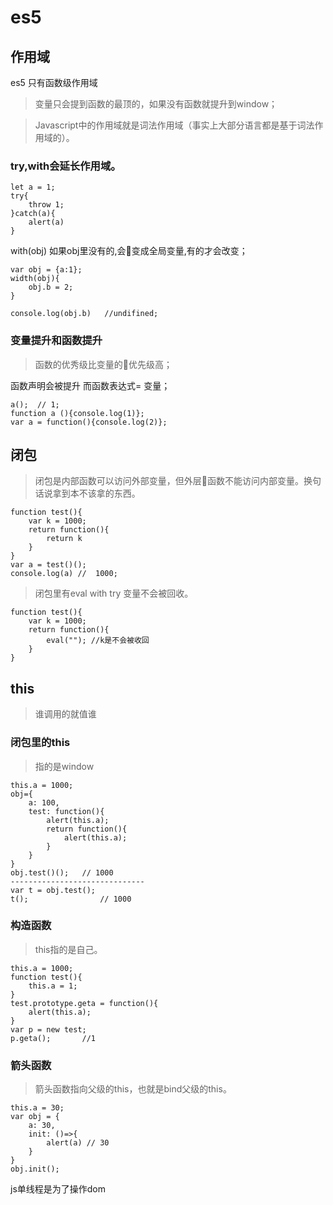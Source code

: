 # es5

## 作用域

es5 只有函数级作用域

> 变量只会提到函数的最顶的，如果没有函数就提升到window；

> Javascript中的作用域就是词法作用域（事实上大部分语言都是基于词法作用域的）。

### try,with会延长作用域。

    let a = 1;
    try{
        throw 1;
    }catch(a){
        alert(a)
    }

with(obj)  如果obj里没有的,会变成全局变量,有的才会改变；

    var obj = {a:1};
    width(obj){
        obj.b = 2;
    }

    console.log(obj.b)   //undifined;

### 变量提升和函数提升

> 函数的优秀级比变量的优先级高；

函数声明会被提升 而函数表达式= 变量；

    a();  // 1;
    function a (){console.log(1)};
    var a = function(){console.log(2)};

## 闭包

> 闭包是内部函数可以访问外部变量，但外层函数不能访问内部变量。换句话说拿到本不该拿的东西。

    function test(){
        var k = 1000;
        return function(){
            return k
        }
    }
    var a = test()();
    console.log(a) //  1000;

> 闭包里有eval with try 变量不会被回收。

    function test(){
        var k = 1000;
        return function(){
            eval(""); //k是不会被收回
        }
    }

## this

> 谁调用的就值谁

### 闭包里的this

> 指的是window

    this.a = 1000;
    obj={
        a: 100,
        test: function(){
            alert(this.a);
            return function(){
                alert(this.a);
            }
        }
    }
    obj.test()();   // 1000
    ------------------------------
    var t = obj.test(); 
    t();                // 1000

### 构造函数

> this指的是自己。

    this.a = 1000;
    function test(){
        this.a = 1;
    }
    test.prototype.geta = function(){
        alert(this.a);
    }
    var p = new test;
    p.geta();       //1

### 箭头函数

> 箭头函数指向父级的this，也就是bind父级的this。

    this.a = 30;
    var obj = {
        a: 30,
        init: ()=>{
            alert(a) // 30
        }
    }
    obj.init();

js单线程是为了操作dom
